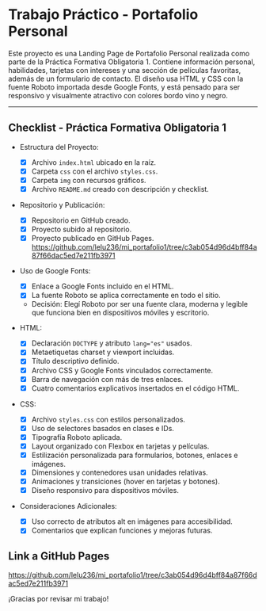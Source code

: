 # Trabajo Práctico - Portafolio Personal

Este proyecto es una Landing Page de Portafolio Personal realizada como parte de la Práctica Formativa Obligatoria 1. Contiene información personal, habilidades, tarjetas con intereses y una sección de películas favoritas, además de un formulario de contacto. El diseño usa HTML y CSS con la fuente Roboto importada desde Google Fonts, y está pensado para ser responsivo y visualmente atractivo con colores bordo vino y negro.

---

## Checklist - Práctica Formativa Obligatoria 1

- Estructura del Proyecto:
  - [x] Archivo `index.html` ubicado en la raíz.
  - [x] Carpeta `css` con el archivo `styles.css`.
  - [x] Carpeta `img` con recursos gráficos.
  - [x] Archivo `README.md` creado con descripción y checklist.

- Repositorio y Publicación:
  - [x] Repositorio en GitHub creado.
  - [x] Proyecto subido al repositorio.
  - [x] Proyecto publicado en GitHub Pages.
      https://github.com/lelu236/mi_portafolio1/tree/c3ab054d96d4bff84a87f66dac5ed7e211fb3971

- Uso de Google Fonts:
  - [x] Enlace a Google Fonts incluido en el HTML.
  - [x] La fuente Roboto se aplica correctamente en todo el sitio.
  - Decisión: Elegí Roboto por ser una fuente clara, moderna y legible que funciona bien en dispositivos móviles y escritorio.

- HTML:
  - [x] Declaración `DOCTYPE` y atributo `lang="es"` usados.
  - [x] Metaetiquetas charset y viewport incluidas.
  - [x] Título descriptivo definido.
  - [x] Archivo CSS y Google Fonts vinculados correctamente.
  - [x] Barra de navegación con más de tres enlaces.
  - [x] Cuatro comentarios explicativos insertados en el código HTML.

- CSS:
  - [x] Archivo `styles.css` con estilos personalizados.
  - [x] Uso de selectores basados en clases e IDs.
  - [x] Tipografía Roboto aplicada.
  - [x] Layout organizado con Flexbox en tarjetas y películas.
  - [x] Estilización personalizada para formularios, botones, enlaces e imágenes.
  - [x] Dimensiones y contenedores usan unidades relativas.
  - [x] Animaciones y transiciones (hover en tarjetas y botones).
  - [x] Diseño responsivo para dispositivos móviles.

- Consideraciones Adicionales:
  - [x] Uso correcto de atributos alt en imágenes para accesibilidad.
  - [x] Comentarios que explican funciones y mejoras futuras.

## Link a GitHub Pages

https://github.com/lelu236/mi_portafolio1/tree/c3ab054d96d4bff84a87f66dac5ed7e211fb3971


¡Gracias por revisar mi trabajo!


